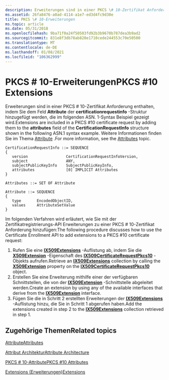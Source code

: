 ```yaml
---
description: Erweiterungen sind in einer PKCS \# 10-Zertifikat Anforderung enthalten, indem Sie dem Feld Attribute der certificationrequestinfo-Struktur hinzugefügt werden, die im folgenden ASN. 1-Syntax Beispiel gezeigt wird. Weitere Informationen finden Sie im Thema Attribute.
ms.assetid: 26fa8476-a0ad-4114-a1e7-ed3d4fc9d30e
title: PKCS \# 10-Erweiterungen
ms.topic: article
ms.date: 05/31/2018
ms.openlocfilehash: 9ba71f0a24f50503fd92b3b9670b787dea3b9ad2
ms.sourcegitcommit: 831e8f3db78ab820e1710cede244553c70e50500
ms.translationtype: MT
ms.contentlocale: de-DE
ms.lasthandoff: 01/08/2021
ms.locfileid: "106362999"
---
```

# <a name="pkcs-10-extensions"></a><span data-ttu-id="0d02d-104">PKCS \# 10-Erweiterungen</span><span class="sxs-lookup"><span data-stu-id="0d02d-104">PKCS \#10 Extensions</span></span>

<span data-ttu-id="0d02d-105">Erweiterungen sind in einer PKCS \# 10-Zertifikat Anforderung enthalten, indem Sie dem Feld **Attribute** der **certificationrequestinfo** -Struktur hinzugefügt werden, die im folgenden ASN. 1-Syntax Beispiel gezeigt wird.</span><span class="sxs-lookup"><span data-stu-id="0d02d-105">Extensions are included in a PKCS \#10 certificate request by adding them to the **attributes** field of the **CertificationRequestInfo** structure shown in the following ASN.1 syntax example.</span></span> <span data-ttu-id="0d02d-106">Weitere Informationen finden Sie im Thema [Attribute](attributes.md) .</span><span class="sxs-lookup"><span data-stu-id="0d02d-106">For more information, see the [Attributes](attributes.md) topic.</span></span>

``` syntax
CertificationRequestInfo ::= SEQUENCE 
{
   version                 CertificationRequestInfoVersion,
   subject                 ANY,
   subjectPublicKeyInfo    SubjectPublicKeyInfo,
   attributes              [0] IMPLICIT Attributes
}

Attributes ::= SET OF Attribute

Attribute ::= SEQUENCE 
{
   type       EncodedObjectID,
   values     AttributeSetValue
}
```

<span data-ttu-id="0d02d-107">Im folgenden Verfahren wird erläutert, wie Sie mit der Zertifikatregistrierungs-API Erweiterungen zu einer PKCS \# 10-Zertifikat Anforderung hinzufügen:</span><span class="sxs-lookup"><span data-stu-id="0d02d-107">The following procedure discusses how to use the Certificate Enrollment API to add extensions to a PKCS \#10 certificate request:</span></span>

1.  <span data-ttu-id="0d02d-108">Rufen Sie eine [**IX509Extensions**](/windows/desktop/api/CertEnroll/nn-certenroll-ix509extensions) -Auflistung ab, indem Sie die [**X509Extension**](/windows/desktop/api/CertEnroll/nf-certenroll-ix509certificaterequestpkcs10-get_x509extensions) -Eigenschaft des [**IX509CertificateRequestPkcs10**](/windows/desktop/api/CertEnroll/nn-certenroll-ix509certificaterequestpkcs10) -Objekts aufrufen.</span><span class="sxs-lookup"><span data-stu-id="0d02d-108">Retrieve an [**IX509Extensions**](/windows/desktop/api/CertEnroll/nn-certenroll-ix509extensions) collection by calling the [**X509Extension**](/windows/desktop/api/CertEnroll/nf-certenroll-ix509certificaterequestpkcs10-get_x509extensions) property on the [**IX509CertificateRequestPkcs10**](/windows/desktop/api/CertEnroll/nn-certenroll-ix509certificaterequestpkcs10) object.</span></span>
2.  <span data-ttu-id="0d02d-109">Erstellen Sie eine Erweiterung mithilfe einer der verfügbaren Schnittstellen, die von der [**IX509Extension**](/windows/desktop/api/CertEnroll/nn-certenroll-ix509extension) -Schnittstelle abgeleitet werden.</span><span class="sxs-lookup"><span data-stu-id="0d02d-109">Create an extension by using any of the available interfaces that derive from the [**IX509Extension**](/windows/desktop/api/CertEnroll/nn-certenroll-ix509extension) interface.</span></span>
3.  <span data-ttu-id="0d02d-110">Fügen Sie die in Schritt 2 erstellten Erweiterungen der [**IX509Extensions**](/windows/desktop/api/CertEnroll/nn-certenroll-ix509extensions) -Auflistung hinzu, die Sie in Schritt 1 abgerufen haben.</span><span class="sxs-lookup"><span data-stu-id="0d02d-110">Add the extensions created in step 2 to the [**IX509Extensions**](/windows/desktop/api/CertEnroll/nn-certenroll-ix509extensions) collection retrieved in step 1.</span></span>

## <a name="related-topics"></a><span data-ttu-id="0d02d-111">Zugehörige Themen</span><span class="sxs-lookup"><span data-stu-id="0d02d-111">Related topics</span></span>

<dl> <dt>

[<span data-ttu-id="0d02d-112">Attribute</span><span class="sxs-lookup"><span data-stu-id="0d02d-112">Attributes</span></span>](attributes.md)
</dt> <dt>

[<span data-ttu-id="0d02d-113">Attribut Architektur</span><span class="sxs-lookup"><span data-stu-id="0d02d-113">Attribute Architecture</span></span>](attribute-architecture.md)
</dt> <dt>

[<span data-ttu-id="0d02d-114">PKCS \# 10-Attribute</span><span class="sxs-lookup"><span data-stu-id="0d02d-114">PKCS \#10 Attributes</span></span>](pkcs--10-attributes.md)
</dt> <dt>

[<span data-ttu-id="0d02d-115">Extensions (Erweiterungen)</span><span class="sxs-lookup"><span data-stu-id="0d02d-115">Extensions</span></span>](extensions.md)
</dt> </dl>

 

 




